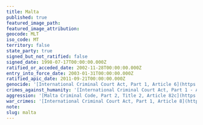 ```yaml
---
title: Malta
published: true
featured_image_path:
featured_image_attribution:
geocode: MLT
iso_code: MT
territory: false
state_party: true
signed_but_not_ratified: false
signed_date: 1998-07-17T00:00:00.000Z
ratified_or_acceded_date: 2002-11-28T00:00:00.000Z
entry_into_force_date: 2003-01-31T00:00:00.000Z
ratified_apic_date: 2011-09-21T00:00:00.000Z
genocide: '[International Criminal Court Act, Part 1, Article 6](https://iccdb.hrlc.net/data/doc/40/keyword/46/)'
crimes_against_humanity: '[International Criminal Court Act, Part 1 - Article 7](https://iccdb.hrlc.net/data/doc/40/keyword/13/)'
aggression: '[Malta Criminal Code, Part 2, Title 2, Article 82c](https://iccdb.hrlc.net/data/doc/149/keyword/1/)'
war_crimes: '[International Criminal Court Act, Part 1, Article 8](https://iccdb.hrlc.net/data/doc/40/keyword/145/)'
note:
slug: malta
---
```



